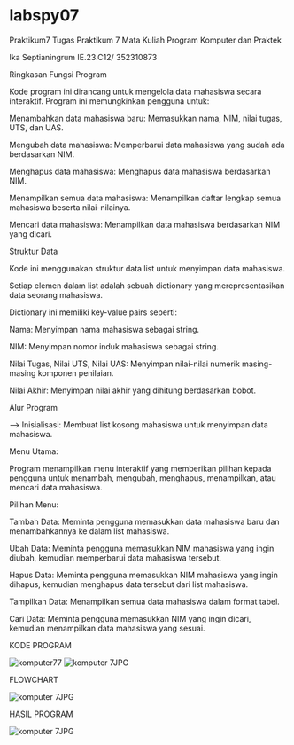 # labspy07


Praktikum7
Tugas Praktikum 7 Mata Kuliah Program Komputer dan Praktek



Ika Septianingrum
IE.23.C12/ 352310873


Ringkasan Fungsi Program

Kode program ini dirancang untuk mengelola data mahasiswa secara interaktif. Program ini memungkinkan pengguna untuk:

Menambahkan data mahasiswa baru: Memasukkan nama, NIM, nilai tugas, UTS, dan UAS.

Mengubah data mahasiswa: Memperbarui data mahasiswa yang sudah ada berdasarkan NIM.

Menghapus data mahasiswa: Menghapus data mahasiswa berdasarkan NIM.

Menampilkan semua data mahasiswa: Menampilkan daftar lengkap semua mahasiswa beserta nilai-nilainya.

Mencari data mahasiswa: Menampilkan data mahasiswa berdasarkan NIM yang dicari.



Struktur Data

Kode ini menggunakan struktur data list untuk menyimpan data mahasiswa.

Setiap elemen dalam list adalah sebuah dictionary yang merepresentasikan data seorang mahasiswa.

Dictionary ini memiliki key-value pairs seperti:

Nama: Menyimpan nama mahasiswa sebagai string.

NIM: Menyimpan nomor induk mahasiswa sebagai string.

Nilai Tugas, Nilai UTS, Nilai UAS: Menyimpan nilai-nilai numerik masing-masing komponen penilaian.

Nilai Akhir: Menyimpan nilai akhir yang dihitung berdasarkan bobot.


Alur Program

--> Inisialisasi: Membuat list kosong mahasiswa untuk menyimpan data mahasiswa.



Menu Utama:

Program menampilkan menu interaktif yang memberikan pilihan kepada pengguna untuk menambah, mengubah, menghapus, menampilkan, atau mencari data mahasiswa.

    
Pilihan Menu:

Tambah Data: Meminta pengguna memasukkan data mahasiswa baru dan menambahkannya ke dalam list mahasiswa.

Ubah Data: Meminta pengguna memasukkan NIM mahasiswa yang ingin diubah, kemudian memperbarui data mahasiswa tersebut.

Hapus Data: Meminta pengguna memasukkan NIM mahasiswa yang ingin dihapus, kemudian menghapus data tersebut dari list mahasiswa.

Tampilkan Data: Menampilkan semua data mahasiswa dalam format tabel.

Cari Data: Meminta pengguna memasukkan NIM yang ingin dicari, kemudian menampilkan data mahasiswa yang sesuai.


KODE PROGRAM

![komputer77](https://github.com/user-attachments/assets/252b23a3-e157-44a3-b4de-df22d7df1be9)
![komputer 7JPG](https://github.com/user-attachments/assets/3db62964-1fda-482e-98b2-65e98c5f947f)



FLOWCHART

![komputer 7JPG](https://github.com/user-attachments/assets/9fae6087-972d-4d38-b2f4-d1dec5a7af03)



HASIL PROGRAM

![komputer 7JPG](https://github.com/user-attachments/assets/aa16bdfd-9fa4-4e13-ba3a-a0398c57272b)
